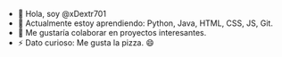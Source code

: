 - 👋 Hola, soy @xDextr701
- 🌱 Actualmente estoy aprendiendo: Python, Java, HTML, CSS, JS, Git.
- 💞️ Me gustaría colaborar en proyectos interesantes.
- ⚡ Dato curioso: Me gusta la pizza. 😄

<!---
xDextr701/xDextr701 is a ✨ special ✨ repository because its `README.md` (this file) appears on your GitHub profile.
You can click the Preview link to take a look at your changes.
--->
